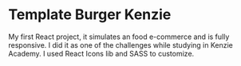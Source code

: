 # Template Burger Kenzie

My first React project, it simulates an food e-commerce and is fully responsive. I did it as one of the challenges while studying in Kenzie Academy. I used React Icons lib and SASS to customize. 
